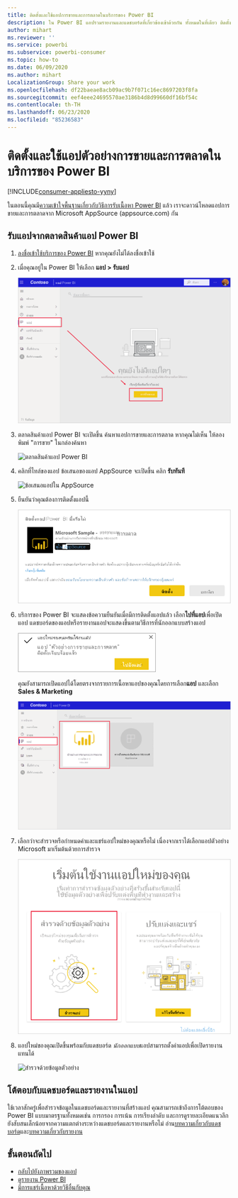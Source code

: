 ```yaml
---
title: ติดตั้งและใช้แอปการขายและการตลาดในบริการของ Power BI
description: ใน Power BI แอปรวมรายงานและแดชบอร์ดที่เกี่ยวข้องเข้าด้วยกัน ทั้งหมดในที่เดียว ติดตั้งแอปการขายและการตลาดจากตลาดสินค้าแอป Power BI
author: mihart
ms.reviewer: ''
ms.service: powerbi
ms.subservice: powerbi-consumer
ms.topic: how-to
ms.date: 06/09/2020
ms.author: mihart
LocalizationGroup: Share your work
ms.openlocfilehash: df22baeae8acb09ac9b7f071c16ec8697203f8fa
ms.sourcegitcommit: eef4eee24695570ae3186b4d8d99660df16bf54c
ms.contentlocale: th-TH
ms.lasthandoff: 06/23/2020
ms.locfileid: "85236583"
---
```

# <a name="install-and-use-the-sample-sales-and-marketing-app-in-the-power-bi-service"></a>ติดตั้งและใช้แอปตัวอย่างการขายและการตลาดในบริการของ Power BI

[!INCLUDE[consumer-appliesto-yyny](../includes/consumer-appliesto-yyny.md)]

ในตอนนี้คุณมี[ความเข้าใจพื้นฐานเกี่ยวกับวิธีการรับเนื้อหา Power BI](end-user-app-view.md) แล้ว เราจะดาวน์โหลดแอปการขายและการตลาดจาก Microsoft AppSource (appsource.com) กัน 


## <a name="get-the-app-from-the-power-bi-apps-marketplace"></a>รับแอปจากตลาดสินค้าแอป Power BI

1. [ลงชื่อเข้าใช้บริการของ Power BI](./end-user-sign-in.md) หากคุณยังไม่ได้ลงชื่อเข้าใช้ 

1. เมื่อคุณอยู่ใน Power BI ให้เลือก **แอป > รับแอป** 

    ![รับแอป  ](./media/end-user-app-marketing/power-bi-get-apps.png)

1. ตลาดสินค้าแอป Power BI จะเปิดขึ้น ค้นหาแอปการขายและการตลาด หากคุณไม่เห็น ให้ลองพิมพ์ "การขาย" ในกล่องค้นหา

    ![ตลาดสินค้าแอป Power BI  ](./media/end-user-app-marketing/power-bi-apps-marketplace.png)

1. คลิกที่ไทล์ของแอป ข้อเสนอของแอป AppSource จะเปิดขึ้น คลิก **รับทันที**

   ![ข้อเสนอแอปใน  AppSource](./media/end-user-app-marketing/power-bi-apps-app-offering.png)

1. ยืนยันว่าคุณต้องการติดตั้งแอปนี้

   ![ติดตั้งแอปนี้หรือไม่](./media/end-user-app-marketing/power-bi-app-install.png)

5. บริการของ Power BI จะแสดงข้อความยืนยันเมื่อมีการติดตั้งแอปแล้ว เลือก**ไปที่แอป**เพื่อเปิดแอป แดชบอร์ดของแอปหรือรายงานแอปจะแสดงขึ้นตามวิธีการที่นักออกแบบสร้างแอป

    ![ติดตั้งแอปเรียบร้อยแล้ว ](./media/end-user-app-marketing/power-bi-app-ready.png)

    คุณยังสามารถเปิดแอปได้โดยตรงจากรายการเนื้อหาแอปของคุณโดยการเลือก**แอป** และเลือก **Sales & Marketing**

    ![แอปใน Power BI](./media/end-user-app-marketing/power-bi-apps-sales-marketing.png)


6. เลือกว่าจะสำรวจหรือกำหนดค่าและแชร์แอปใหม่ของคุณหรือไม่ เนื่องจากเราได้เลือกแอปตัวอย่าง Microsoft มาเริ่มต้นด้วยการสำรวจ 

    ![สำรวจด้วยข้อมูลตัวอย่าง](./media/end-user-app-marketing/power-bi-explore.png)

7.  แอปใหม่ของคุณเปิดขึ้นพร้อมกับแดชบอร์ด *นักออกแบบ*แอปสามารถตั้งค่าแอปเพื่อเปิดรายงานแทนได้  

    ![สำรวจด้วยข้อมูลตัวอย่าง](./media/end-user-app-marketing/power-bi-new-app.png)




## <a name="interact-with-the-dashboards-and-reports-in-the-app"></a>โต้ตอบกับแดชบอร์ดและรายงานในแอป
ใช้เวลาสักครู่เพื่อสำรวจข้อมูลในแดชบอร์ดและรายงานที่สร้างแอป คุณสามารถเข้าถึงการโต้ตอบของ Power BI แบบมาตรฐานทั้งหมดเช่น การกรอง การเน้น การเรียงลำดับ และการดูรายละเอียดแนวลึก  ยังสับสนเล็กน้อยจากความแตกต่างระหว่างแดชบอร์ดและรายงานหรือไม่  อ่าน[บทความเกี่ยวกับแดชบอร์ด](end-user-dashboards.md)และ[บทความเกี่ยวกับรายงาน](end-user-reports.md)  




## <a name="next-steps"></a>ขั้นตอนถัดไป
* [กลับไปยังภาพรวมของแอป](end-user-apps.md)
* [ดูรายงาน Power BI](end-user-report-open.md)
* [มีการแชร์เนื้อหาด้วยวิธีอื่นกับคุณ](end-user-shared-with-me.md)
